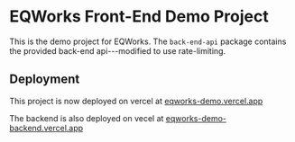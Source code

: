 # EQWorks Front-End Demo Project

This is the demo project for EQWorks. The `back-end-api` package contains the provided back-end api---modified to use
rate-limiting.

## Deployment

This project is now deployed on vercel at [eqworks-demo.vercel.app](https://eqworks-demo.vercel.app/)

The backend is also deployed on vecel at [eqworks-demo-backend.vercel.app](https://eqworks-demo-backend.vercel.app/)